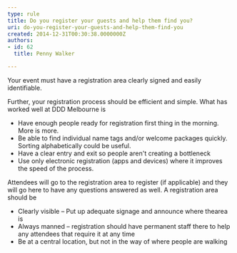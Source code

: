 ```yaml
---
type: rule
title: Do you register your guests and help them find you?
uri: do-you-register-your-guests-and-help-them-find-you
created: 2014-12-31T00:30:38.0000000Z
authors:
- id: 62
  title: Penny Walker

---
```


 
Your event must have a registration area clearly signed and easily identifiable. ​​
 
Further, your registration process should be efficient and simple. What has worked well at DDD Melbourne is

- Have enough people ready for registration first thing in the morning. More is more.
- Be able to find individual name tags and/or welcome packages quickly. Sorting alphabetically could be useful.
- Have a clear entry and exit so people aren't creating a bottleneck
- Use only electronic registration (apps and devices) where it improves the speed of the process.


Attendees will go to the registration area to register (if applicable) and they will go here to have any questions answered as well. A registration area should be

- Clearly visible – Put up adequate signage and announce where the​ area is
- Always manned – registration should have permanent staff there to help any attendees that require it at any time
- Be at a central location, but not in the way of where people are walking


